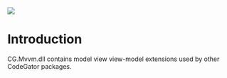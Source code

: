 <img src="~/images/codegator-334x158.png" />

# Introduction

CG.Mvvm.dll contains model view view-model extensions used by other CodeGator packages.






